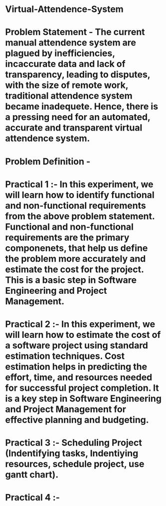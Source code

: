 # Virtual-Attendence-System

# Problem Statement - The current manual attendence system are plagued by inefficiencies, incaccurate data and lack of transparency, leading to disputes, with the size of remote work, traditional attendence system became inadequete. Hence, there is a pressing need for an automated, accurate and transparent virtual attendence system.

# Problem Definition - 

# Practical 1 :- In this experiment, we will learn how to identify functional and non-functional requirements from the above problem statement. Functional and non-functional requirements are the primary componenets, that help us define the problem more accurately and estimate the cost for the project. This is a basic step in Software Engineering and Project Management.

# Practical 2 :- In this experiment, we will learn how to estimate the cost of a software project using standard estimation techniques. Cost estimation helps in predicting the effort, time, and resources needed for successful project completion. It is a key step in Software Engineering and Project Management for effective planning and budgeting.

# Practical 3 :- Scheduling Project (Indentifying tasks, Indentiying resources, schedule project, use gantt chart).

# Practical 4 :- 
